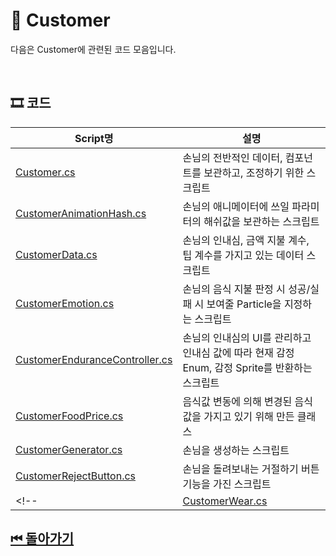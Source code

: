 # 🔎 Customer

다음은 Customer에 관련된 코드 모음입니다.

<!--
## 🕵️‍♀️ 간략 설명
손님은 
![이미지]() -->


<br>

## 🎞 코드 

| Script명 | 설명 |
|---|---|
|[Customer.cs](./Customer.cs) | 손님의 전반적인 데이터, 컴포넌트를 보관하고, 조정하기 위한 스크립트 |
|[CustomerAnimationHash.cs](./CustomerAnimationHash.cs)| 손님의 애니메이터에 쓰일 파라미터의 해쉬값을 보관하는 스크립트 |
|[CustomerData.cs](./CustomerData.cs)| 손님의 인내심, 금액 지불 계수, 팁 계수를 가지고 있는 데이터 스크립트  |
|[CustomerEmotion.cs](./CustomerEmotion.cs)| 손님의 음식 지불 판정 시 성공/실패 시 보여줄 Particle을 지정하는 스크립트 |
|[CustomerEnduranceController.cs](./CustomerEnduranceController.cs)| 손님의 인내심의 UI를 관리하고 인내심 값에 따라 현재 감정 Enum, 감정 Sprite를 반환하는 스크립트  |
|[CustomerFoodPrice.cs](./CustomerFoodPrice.cs)| 음식값 변동에 의해 변경된 음식값을 가지고 있기 위해 만든 클래스 |
|[CustomerGenerator.cs](./CustomerGenerator.cs)| 손님을 생성하는 스크립트 |
|[CustomerRejectButton.cs](./CustomerRejectButton.cs)| 손님을 돌려보내는 거절하기 버튼 기능을 가진 스크립트 |
<!--|[CustomerWear.cs](./CustomerWear.cs)| 손님의 외관과 관련된 부분을 담당하는 스크립트 |-->



## [⏮ 돌아가기](../../)

